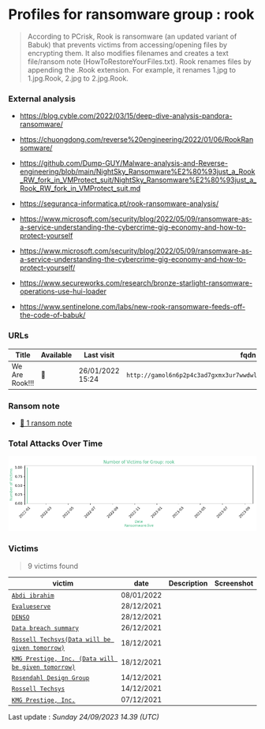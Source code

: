 # Profiles for ransomware group : **rook**


> According to PCrisk, Rook is ransomware (an updated variant of Babuk) that prevents victims from accessing/opening files by encrypting them. It also modifies filenames and creates a text file/ransom note (HowToRestoreYourFiles.txt). Rook renames files by appending the .Rook extension. For example, it renames 1.jpg to 1.jpg.Rook, 2.jpg to 2.jpg.Rook.

### External analysis
- https://blog.cyble.com/2022/03/15/deep-dive-analysis-pandora-ransomware/

- https://chuongdong.com/reverse%20engineering/2022/01/06/RookRansomware/

- https://github.com/Dump-GUY/Malware-analysis-and-Reverse-engineering/blob/main/NightSky_Ransomware%E2%80%93just_a_Rook_RW_fork_in_VMProtect_suit/NightSky_Ransomware%E2%80%93just_a_Rook_RW_fork_in_VMProtect_suit.md

- https://seguranca-informatica.pt/rook-ransomware-analysis/

- https://www.microsoft.com/security/blog/2022/05/09/ransomware-as-a-service-understanding-the-cybercrime-gig-economy-and-how-to-protect-yourself

- https://www.microsoft.com/security/blog/2022/05/09/ransomware-as-a-service-understanding-the-cybercrime-gig-economy-and-how-to-protect-yourself/

- https://www.secureworks.com/research/bronze-starlight-ransomware-operations-use-hui-loader

- https://www.sentinelone.com/labs/new-rook-ransomware-feeds-off-the-code-of-babuk/

### URLs
| Title | Available | Last visit | fqdn | Screenshot 
|---|---|---|---|---|
| We Are Rook!!! | 🔴 | 26/01/2022 15:24 | `http://gamol6n6p2p4c3ad7gxmx3ur7wwdwlywebo2azv3vv5qlmjmole2zbyd.onion` | ❌ | 


### Ransom note
* [📝 1 ransom note](notes/rook)

### Total Attacks Over Time

![Statistics](../graphs/stats-rook.png)


### Victims

> 9 victims found

| victim | date | Description | Screenshot | 
|---|---|---|---|
| [`Abdi ibrahim`](https://google.com/search?q=Abdi+ibrahim) | 08/01/2022 |   |   |
| [`Evalueserve`](https://google.com/search?q=Evalueserve) | 28/12/2021 |   |   |
| [`DENSO`](https://google.com/search?q=DENSO) | 28/12/2021 |   |   |
| [`Data breach summary`](https://google.com/search?q=Data+breach+summary) | 26/12/2021 |   |   |
| [`Rossell Techsys(Data will be given tomorrow)`](https://google.com/search?q=Rossell+Techsys%28Data+will+be+given+tomorrow%29) | 18/12/2021 |   |   |
| [`KMG Prestige, Inc. (Data will be given tomorrow)`](https://google.com/search?q=KMG+Prestige%2C+Inc.+%28Data+will+be+given+tomorrow%29) | 18/12/2021 |   |   |
| [`Rosendahl Design Group`](https://google.com/search?q=Rosendahl+Design+Group) | 14/12/2021 |   |   |
| [`Rossell Techsys`](https://google.com/search?q=Rossell+Techsys) | 14/12/2021 |   |   |
| [`KMG Prestige, Inc.`](https://google.com/search?q=KMG+Prestige%2C+Inc.) | 07/12/2021 |   |   |



Last update : _Sunday 24/09/2023 14.39 (UTC)_
